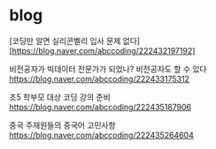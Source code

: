 # blog 

[코딩만 알면 실리콘벨리 입사 문제 없다] [https://blog.naver.com/abccoding/222432197192]

비전공자가 빅데이터 전문가가 되었나? 비전공자도 할 수 있다 <https://blog.naver.com/abccoding/222433175312>

초5 학부모 대상 코딩 강의 준비 <https://blog.naver.com/abccoding/222435187906>

중국 주재원들의 중국어 고민사항 <https://blog.naver.com/abccoding/222435264604>
